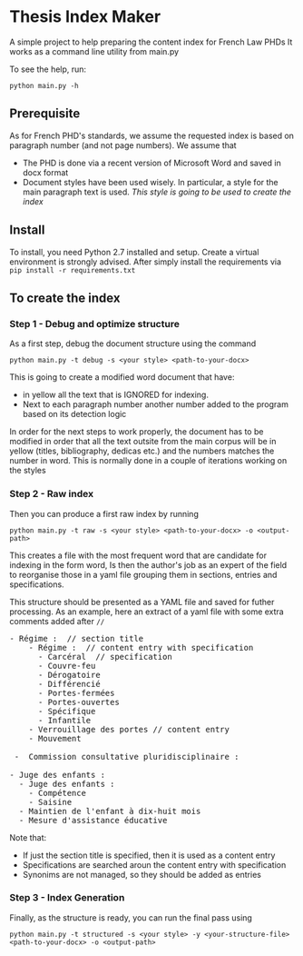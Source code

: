 # Thesis Index Maker


A simple project to help preparing the content index for French Law PHDs
It works as a command line utility from main.py

To see the help, run:

`python main.py -h`

## Prerequisite
As for French PHD's standards, we assume the requested index is based on paragraph number (and not page numbers).
We assume that
* The PHD is done via a recent version of Microsoft Word and saved in docx format
* Document styles have been used wisely. In particular, a style for the main paragraph text is used.  *This style is going to be used to create the index*

## Install
To install, you need Python 2.7 installed and setup.
Create a virtual environment is strongly advised.
After simply install the requirements via `pip install -r requirements.txt`

## To create the index
### Step 1 - Debug and optimize structure
As a first step, debug the document structure using the command

``python main.py -t debug -s <your style> <path-to-your-docx>``

This is going to create a modified word document that have:
 * in yellow all the text that is IGNORED for indexing. 
 * Next to each paragraph number another number added to the program based on its detection logic
 
 In order for the next steps to work properly, the document has to be modified in order that all the text outsite from the main corpus will be in yellow (titles, bibliography, dedicas etc.) and the numbers matches the number in word.
 This is normally done in a couple of iterations working on the styles
 
 ### Step 2 - Raw index
 Then you can produce a first raw index by running
 
 ``python main.py -t raw -s <your style> <path-to-your-docx> -o <output-path>``
 
 This creates a file with the most frequent word that are candidate for indexing in the form  word, <paragraphs>
 Is then the author's job as an expert of the field to reorganise those in a yaml file grouping them in sections, entries and specifications.
 
 This structure should be presented as a YAML file and saved for futher processing.
 As an example, here an extract of a yaml file with some extra comments added after `//`
 
 <pre>- Régime :  // section title
    - Régime :  // content entry with specification
      - Carcéral  // specification
      - Couvre-feu
      - Dérogatoire 
      - Différencié
      - Portes-fermées
      - Portes-ouvertes
      - Spécifique
      - Infantile
    - Verrouillage des portes // content entry
    - Mouvement 
 
 -  Commission consultative pluridisciplinaire :

- Juge des enfants :
  - Juge des enfants :
    - Compétence 
    - Saisine 
  - Maintien de l'enfant à dix-huit mois
  - Mesure d'assistance éducative
</pre>
 
 Note that:
 * If just the section title is specified, then it is used as a content entry
 * Specifications are searched aroun the content entry with specification
 * Synonims are not managed, so they should be added as entries
 
 
### Step 3 - Index Generation
Finally, as the structure is ready, you can run the final pass using

 ``python main.py -t structured -s <your style> -y <your-structure-file> <path-to-your-docx> -o <output-path>``
 